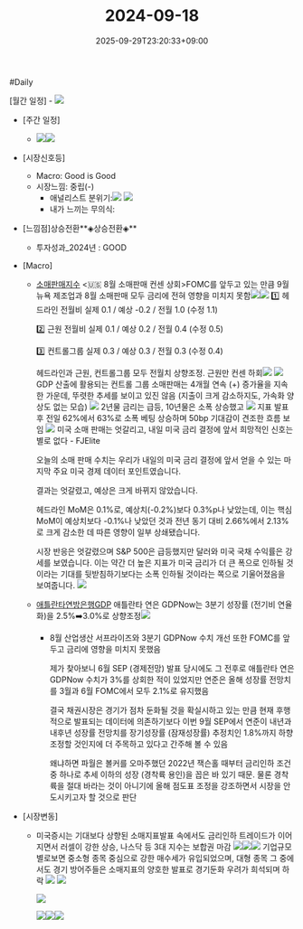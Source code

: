 ﻿---
title: "2024-09-18"
date: 2025-09-29T23:20:33+09:00
lastmod: 2025-10-02T20:03:56+09:00
type: docs
sidebar:
  open: true
weight: 13
---
<div style="display:none">
  <meta property="article:published_time" content="2025-09-29T14:20:33Z" />
  <meta property="article:modified_time" content="2025-10-02T11:03:56Z" />
</div>
#Daily 

[월간 일정]
	- ![](Pasted%20image%2020240913105517.png)

- [주간 일정]
	- ![](Pasted%20image%2020240913105240.png)![](Pasted%20image%2020240913120643.png)

- [시장신호등]
	- Macro: Good is Good 
	- 시장느낌: 중립(-)
		- 애널리스트 분위기:![](Pasted%20image%2020240918093750.png)
		  ![](Pasted%20image%2020240918093947.png)
		- 내가 느끼는 무의식:

- [느낌점]상승전환**◈상승전환◈** 
	- 투자성과_2024년 : GOOD

- [Macro]
	- [소매판매지수](/industry-study/소매판매지수/) <🇺🇸 8월 소매판매 컨센 상회>FOMC를 앞두고 있는 만큼 9월 뉴욕 제조업과 8월 소매판매 모두 금리에 전혀 영향을 미치지 못함![](Pasted%20image%2020240917213431.png)![](Pasted%20image%2020240917213401.png)
		1️⃣ 헤드라인 전월비
		실제 0.1 / 예상 -0.2 / 전월 1.0 (수정 1.1)
		
		2️⃣ 근원 전월비
		실제 0.1 / 예상 0.2 / 전월 0.4 (수정 0.5)
		
		3️⃣ 컨트롤그룹
		실제 0.3 / 예상 0.3 / 전월 0.3 (수정 0.4)
		
		헤드라인과 근원, 컨트롤그룹 모두 전월치 상향조정. 근원만 컨센 하회![](Pasted%20image%2020240917214759.png)
		![](Pasted%20image%2020240918094318.png)
		GDP 산출에 활용되는 컨트롤 그룹 소매판매는 4개월 연속 (+) 증가율을 지속한 가운데, 뚜렷한 추세를 보이고 있진 않음 (지출이 크게 감소하지도, 가속화 양상도 없는 모습)
		![](Pasted%20image%2020240917214742.png)
		2년물 금리는 급등, 10년물은 소폭 상승했고
		![](Pasted%20image%2020240917214232.png)
		지표 발표 후 전일 62%에서 63%로 소폭 베팅 상승하며 50bp 기대감이 견조한 흐름 보임 
		![](Pasted%20image%2020240917214023.png)
		미국 소매 판매는 엇갈리고, 내일 미국 금리 결정에 앞서 희망적인 신호는 별로 없다 - FJElite
		
		오늘의 소매 판매 수치는 우리가 내일의 미국 금리 결정에 앞서 얻을 수 있는 마지막 주요 미국 경제 데이터 포인트였습니다.
		
		결과는 엇갈렸고, 예상은 크게 바뀌지 않았습니다.
		
		헤드라인 MoM은 0.1%로, 예상치(-0.2%)보다 0.3%p나 낮았는데, 이는 핵심 MoM이 예상치보다 -0.1%나 낮았던 것과 전년 동기 대비 2.66%에서 2.13%로 크게 감소한 데 따른 영향이 일부 상쇄됐습니다.
		
		시장 반응은 엇갈렸으며 S&P 500은 급등했지만 달러와 미국 국채 수익률은 강세를 보였습니다. 이는 약간 더 높은 지표가 미국 금리가 더 큰 폭으로 인하될 것이라는 기대를 뒷받침하기보다는 소폭 인하될 것이라는 쪽으로 기울어졌음을 보여줍니다.
		![](Pasted%20image%2020240917215743.png)
	- [애틀란타연방은행GDP](/industry-study/1경제매크로1경기애틀란타연방은행gdp/) 애틀란타 연은 GDPNow는 3분기 성장률 (전기비 연율화)을 2.5%➡️3.0%로 상향조정![](Pasted%20image%2020240918093147.png)
		- 8월 산업생산 서프라이즈와 3분기 GDPNow 수치 개선 또한 FOMC를 앞두고 금리에 영향을 미치지 못했음
		  
		  제가 찾아보니 6월 SEP (경제전망) 발표 당시에도 그 전후로 애틀란타 연은 GDPNow 수치가 3%를 상회한 적이 있었지만 연준은 올해 성장률 전망치를 3월과 6월 FOMC에서 모두 2.1%로 유지했음
		  
		  결국 채권시장은 경기가 점차 둔화될 것을 확실시하고 있는 만큼 현재 후행적으로 발표되는 데이터에 의존하기보다 이번 9월 SEP에서 연준이 내년과 내후년 성장률 전망치를 장기성장률 (잠재성장률) 추정치인 1.8%까지 하향조정할 것인지에 더 주목하고 있다고 간주해 볼 수 있음
		  
		  왜냐하면 파월은 볼커를 오마주했던 2022년 잭슨홀 때부터 금리인하 조건 중 하나로 추세 이하의 성장 (경착륙 용인)을 꼽은 바 있기 때문. 물론 경착륙을 절대 바라는 것이 아니기에 올해 점도표 조정을 강조하면서 시장을 안도시키고자 할 것으로 판단

- [시장변동]
	- 미국증시는 기대보다 상향된 소매지표발표 속에서도 금리인하 트레이드가 이어지면서 러셀이 강한 상승, 나스닥 등 3대 지수는 보합권 마감
	  ![](Pasted%20image%2020240918092813.png)![](Pasted%20image%2020240918092837.png)![](Pasted%20image%2020240918093515.png)
	  기업규모별로보면 중소형 종목 중심으로 강한 매수세가 유입되었으며, 대형 종목 그 중에서도 경기 방어주들은 소매지표의 양호한 발표로 경기둔화 우려가 희석되며 하락 ![](Pasted%20image%2020240918092820.png)
	  ![](Pasted%20image%2020240918092942.png)
	  
	  ![](Pasted%20image%2020240918093005.png)

	  ![](Pasted%20image%2020240918092909.png)![](Pasted%20image%2020240918093732.png)![](Pasted%20image%2020240918092847.png)
